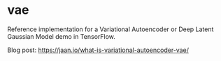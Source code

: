 # vae
Reference implementation for a Variational Autoencoder or Deep Latent Gaussian Model demo in TensorFlow.

Blog post: https://jaan.io/what-is-variational-autoencoder-vae/
